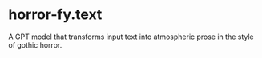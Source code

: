 # horror-fy.text
A GPT model that transforms input text into atmospheric prose in the style of gothic horror.
